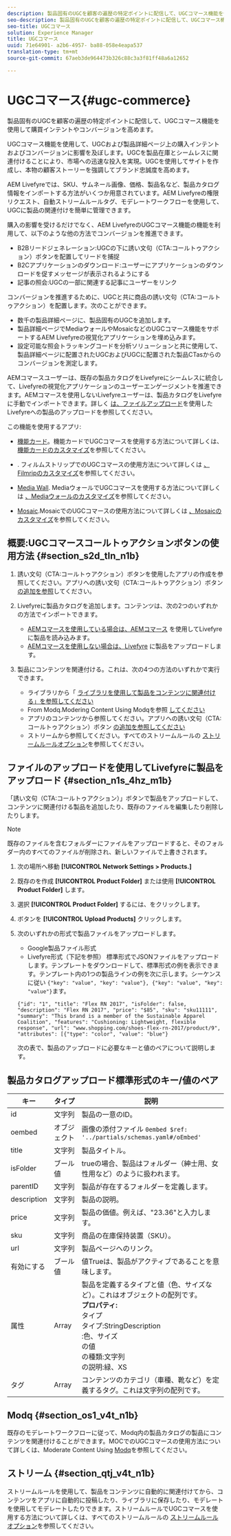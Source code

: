 ```yaml
---
description: 製品固有のUGCを顧客の遍歴の特定ポイントに配信して、UGCコマース機能を使用して購買インテントやコンバージョンを高めます。
seo-description: 製品固有のUGCを顧客の遍歴の特定ポイントに配信して、UGCコマース機能を使用して購買インテントやコンバージョンを高めます。
seo-title: UGCコマース
solution: Experience Manager
title: UGCコマース
uuid: 71e64901- a2b6-4957- ba88-058e4eapa537
translation-type: tm+mt
source-git-commit: 67aeb3de964473b326c88c3a3f81ff48a6a12652

---
```



# UGCコマース{#ugc-commerce}

製品固有のUGCを顧客の遍歴の特定ポイントに配信して、UGCコマース機能を使用して購買インテントやコンバージョンを高めます。

UGCコマース機能を使用して、UGCおよび製品詳細ページ上の購入インテントおよびコンバージョンに影響を及ぼします。UGCを製品在庫とシームレスに関連付けることにより、市場への迅速な投入を実現。UGCを使用してサイトを作成し、本物の顧客ストーリーを強調してブランド忠誠度を高めます。

AEM Livefyreでは、SKU、サムネール画像、価格、製品名など、製品カタログ情報をインポートする方法がいくつか用意されています。AEM Livefyreの権限リクエスト、自動ストリームルールタグ、モデレートワークフローを使用して、UGCに製品の関連付けを簡単に管理できます。

購入の影響を受けるだけでなく、AEM LivefyreのUGCコマース機能の機能を利用して、以下のような他の方法でコンバージョンを推進できます。

* B2Bリードジェネレーション:UGCの下に誘い文句（CTA:コールトゥアクション）ボタンを配置してリードを捕捉
* B2Cアプリケーションのダウンロード:ユーザーにアプリケーションのダウンロードを促すメッセージが表示されるようにする
* 記事の照会:UGCの一部に関連する記事にユーザーをリンク

コンバージョンを推進するために、UGCと共に商品の誘い文句（CTA:コールトゥアクション）を配置します。次のことができます。

* 数千の製品詳細ページに、製品固有のUGCを追加します。
* 製品詳細ページでMediaウォールやMosaicなどのUGCコマース機能をサポートするAEM Livefyreの視覚化アプリケーションを埋め込みます。
* 設定可能な照会トラッキングコードを分析ソリューションと共に使用して、製品詳細ページに配置されたUGCおよびUGCに配置された製品CTasからのコンバージョンを測定します。

AEMコマースユーザーは、既存の製品カタログをLivefyreにシームレスに統合して、Livefyreの視覚化アプリケーションのユーザーエンゲージメントを推進できます。AEMコマースを使用しないLivefyreユーザーは、製品カタログをLivefyreに手動でインポートできます。詳しく [は、ファイルアップロード](/help/using/c-features-livefyre/c-ugc-commerce.md)を使用したLivefyreへの製品のアップロードを参照してください。

この機能を使用するアプリ:

* [機能カード](../c-about-apps/c-feature-card-app/c-feature-card-app.md#c_feature_card_app)。機能カードでUGCコマースを使用する方法について詳しくは、 [機能カードのカスタマイズ](../c-about-apps/c-feature-card-app/c-feature-card-app.md#section_uds_gzm_5y)を参照してください。

* [](../c-about-apps/c-filmstrip-app/c-filmstrip-app.md#concept_jpc_n2j_jbb). フィルムストリップでのUGCコマースの使用方法について詳しくは [、Filmripのカスタマイズ](../c-about-apps/c-filmstrip-app/c-filmstrip-customizations.md#c_filmstrip_customizations)を参照してください。

* [Media Wall](../c-about-apps/c-media-wall-app/c-media-wall-app.md#c_media_wall_app). MediaウォールでUGCコマースを使用する方法について詳しくは [、Mediaウォールのカスタマイズ](../c-about-apps/c-media-wall-app/r-media-wall-customizations.md#r_media_wall_customizations)を参照してください。

* [Mosaic](../c-about-apps/c-mosaic-app/c-mosaic-app.md#c_mosaic_app).MosaicでのUGCコマースの使用方法について詳しくは [、Mosaicのカスタマイズ](../c-about-apps/c-mosaic-app/c-mosaic-customizations.md#c_mosaic_customizations)を参照してください。

## 概要:UGCコマースコールトゥアクションボタンの使用方法 {#section_s2d_tln_n1b}

1. 誘い文句（CTA:コールトゥアクション）ボタンを使用したアプリの作成を参照してください。アプリへの誘い文句（CTA:コールトゥアクション）ボタン [の追加を参照](/help/using/c-features-livefyre/c-call-to-action-button.md#task_36190DD1C8204C7793CB7EEA379C2155)してください。
1. Livefyreに製品カタログを追加します。コンテンツは、次の2つのいずれかの方法でインポートできます。

   * [AEMコマースを使用している場合は、AEMコマース](https://helpx.adobe.com/experience-manager/6-4/sites/administering/using/livefyre.html) を使用してLivefyreに製品を読み込みます。
   * [AEMコマースを使用しない場合は、Livefyre](/help/using/c-features-livefyre/c-ugc-commerce.md) に製品をアップロードします。

1. 製品にコンテンツを関連付ける。これは、次の4つの方法のいずれかで実行できます。

   * ライブラリから「 [ライブラリを使用して製品をコンテンツに関連付ける」を参照してください](../c-library/t-associate-products-with-content-using-the-library.md#t_associate_products_with_content_using_the_library)
   * From Modq.Modering Content Using Modqを参照 [してください](/help/using/c-features-livefyre/c-about-moderation/c-modq.md)
   * アプリのコンテンツから参照してください。アプリへの誘い文句（CTA:コールトゥアクション）ボタン [の追加を参照してください](/help/using/c-features-livefyre/c-call-to-action-button.md)
   * ストリームから参照してください。すべてのストリームルールの [ストリームルールオプション](../c-streams/c-stream-rule-options-for-all-stream-rules.md#c_stream_rule_options_for_all_stream_rules)を参照してください。

## ファイルのアップロードを使用してLivefyreに製品をアップロード {#section_n1s_4hz_m1b}

「誘い文句（CTA:コールトゥアクション）」ボタンで製品をアップロードして、コンテンツに関連付ける製品を追加したり、既存のファイルを編集したり削除したりします。

>[!NOTE]
>
>既存のファイルを含むフォルダーにファイルをアップロードすると、そのフォルダー内のすべてのファイルが削除され、新しいファイルで上書きされます。

1. 次の場所へ移動 **[!UICONTROL Network Settings > Products.]** 
1. 既存のを作成 **[!UICONTROL Product Folder]** または使用 **[!UICONTROL Product Folder]** します。

1. 選択 **[!UICONTROL Product Folder]** するには、をクリックします。
1. ボタンを **[!UICONTROL Upload Products]** クリックします。
1. 次のいずれかの形式で製品ファイルをアップロードします。

   * Google製品ファイル形式
   * Livefyre形式（下記を参照）
   標準形式でJSONファイルをアップロードします。テンプレートをダウンロードして、標準形式の例を表示できます。テンプレート内の1つの製品ラインの例を次に示します。シーケンスに従い `{"key": "value", "key": "value"}, {"key": "value", "key": "value"}`ます。

   ```
   {"id": "1", "title": "Flex RN 2017", "isFolder": false, "description": "Flex RN 2017", "price": "$85", "sku": "sku11111", "summary": "This brand is a member of the Sustainable Apparel Coalition", "features": "Cushioning: Lightweight, flexible response", "url": "www.shopping.com/shoes-flex-rn-2017/product/9", "attributes": [{"type": "color", "value": "blue"}
   ```

   次の表で、製品のアップロードに必要なキーと値のペアについて説明します。

## 製品カタログアップロード標準形式のキー/値のペア

| キー | タイプ | 説明 |
|--- |--- |--- |
| id | 文字列 | 製品の一意のID。 |
| oembed | オブジェクト | 画像の添付ファイル `0embed $ref: '../partials/schemas.yaml#/oEmbed'` |
| title | 文字列 | 製品タイトル。 |
| isFolder | ブール値 | trueの場合、製品はフォルダー（紳士用、女性用など）のように扱われます。 |
| parentID | 文字列 | 製品が存在するフォルダーを定義します。 |
| description | 文字列 | 製品の説明。 |
| price | 文字列 | 製品の価値。例えば、&quot;23.36&quot;と入力します。 |
| sku | 文字列 | 商品の在庫保持装置（SKU）。 |
| url | 文字列 | 製品ページへのリンク。 |
| 有効にする | ブール値 | 値Trueは、製品がアクティブであることを意味します。 |
| 属性 | Array | 製品を定義するタイプと値（色、サイズなど）。これはオブジェクトの配列です。</br>**プロパティ:**</br>タイプ </br>タイプ:StringDescription</br>:色、サイズ </br>の値 </br>の種類:文字列 </br>の説明:緑、XS |
| タグ | Array | コンテンツのカテゴリ（車種、靴など）を定義するタグ。これは文字列の配列です。 |

## Modq {#section_os1_v4t_n1b}

既存のモデレートワークフローに従って、Modq内の製品カタログの製品にコンテンツを関連付けることができます。MOCでのUGCコマースの使用方法について詳しくは、Moderate Content Using [Modq](/help/using/c-features-livefyre/c-about-moderation/c-moderate-content-using-app-content.md)を参照してください。

## ストリーム {#section_qtj_v4t_n1b}

ストリームルールを使用して、製品をコンテンツに自動的に関連付けてから、コンテンツをアプリに自動的に投稿したり、ライブラリに保存したり、モデレートを使用してモデレートしたりできます。ストリームルールでUGCコマースを使用する方法について詳しくは、すべてのストリームルールの [ストリームルールオプション](../c-streams/c-stream-rule-options-for-all-stream-rules.md#c_stream_rule_options_for_all_stream_rules)を参照してください。
